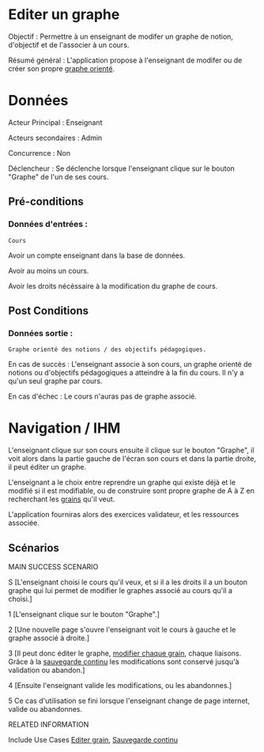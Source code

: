 # Editer un graphe

Objectif : Permettre à un enseignant de modifer un graphe de notion, d'objectif et de l'associer à un cours.

Résumé général : L'application propose à l'enseignant de modifer ou de créer son propre [graphe orienté](/graphe.md).

# Données

Acteur Principal : Enseignant

Acteurs secondaires : Admin

Concurrence : Non

Déclencheur : Se déclenche lorsque l'enseignant clique sur le bouton "Graphe" de l'un de ses cours.


## Pré-conditions

### Données d'entrées :

	Cours

Avoir un compte enseignant dans la base de données.

Avoir au moins un cours.

Avoir les droits nécéssaire à la modification du graphe de cours.

## Post Conditions

### Données sortie :

	Graphe orienté des notions / des objectifs pédagogiques.

En cas de succès : L'enseignant associe à son cours, un graphe orienté de notions ou d'objectifs pédagogiques a atteindre à la fin du cours. Il n'y a qu'un seul graphe par cours.

En cas d'échec : Le cours n'auras pas de graphe associé.

# Navigation / IHM 

L'enseignant clique sur son cours ensuite il clique sur le bouton "Graphe", il voit alors dans la partie gauche de l'écran son cours et dans la partie droite, il peut éditer un graphe.

L'enseignant a le choix entre reprendre un graphe qui existe déjà et le modifié si il est modifiable, ou de construire sont propre graphe de A à Z en recherchant les [grains](/grain.md) qu'il veut.

L'application fourniras alors des exercices validateur, et les ressources associée. 

## Scénarios

MAIN SUCCESS SCENARIO

S	[L'enseignant choisi le cours qu'il veux, et si il a les droits il a un bouton graphe qui lui permet de modifier le graphes associé au cours qu'il a choisi.]

1	[L'enseignant clique sur le bouton "Graphe".]

2	[Une nouvelle page s'ouvre l'enseignant voit le cours à gauche et le graphe associé à droite.]

3	[Il peut donc éditer le graphe, [modifier chaque grain](/editergrain.md), chaque liaisons. Grâce à la [sauvegarde continu](/sauvegardecontinu.md) les modifications sont conservé jusqu'à validation ou abandon.]

4 	[Ensuite l'enseignant valide les modifications, ou les abandonnes.]

5   Ce cas d'utilisation se fini lorsque l'enseignant change de page internet, valide ou abandonnes.


RELATED INFORMATION

Include Use Cases	[Editer grain](/editergrain.md), [Sauvegarde continu](/sauvegardecontinu.md)


 
<!--- 
Author : Jordan
Validator :  
-->

